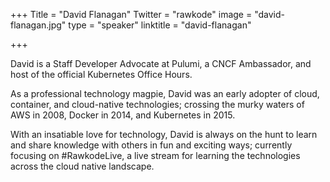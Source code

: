 +++
Title = "David Flanagan"
Twitter = "rawkode"
image = "david-flanagan.jpg"
type = "speaker"
linktitle = "david-flanagan"

+++

David is a Staff Developer Advocate at Pulumi, a CNCF Ambassador, and host of the official Kubernetes Office Hours.

As a professional technology magpie, David was an early adopter of cloud, container, and cloud-native technologies; crossing the murky waters of AWS in 2008, Docker in 2014, and Kubernetes in 2015.

With an insatiable love for technology, David is always on the hunt to learn and share knowledge with others in fun and exciting ways; currently focusing on #RawkodeLive, a live stream for learning the technologies across the cloud native landscape.

